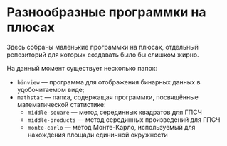 # Разнообразные программки на плюсах

Здесь собраны маленькие программки на плюсах, отдельный репозиторий
для которых создавать было бы слишком жирно.

На данный момент существует несколько папок:

- `binview` — программа для отображения бинарных данных в
	удобочитаемом виде;
- `mathstat` — папка, содержащая программки, посвящённые математической
	статистике:
	- `middle-square` — метод серединных квадратов для ГПСЧ
	- `middle-products` — метод серединных произведений для ГПСЧ
	- `monte-carlo` — метод Монте-Карло, используемый для нахождения
		площади единичной окружности
